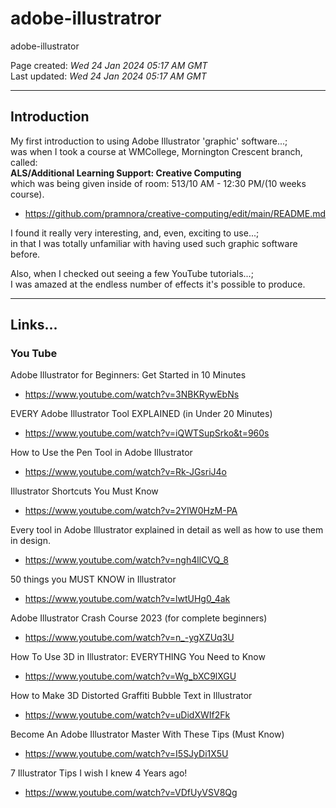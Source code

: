 # adobe-illustratror
adobe-illustrator

Page created: *Wed 24 Jan 2024 05:17 AM GMT*  
Last updated: *Wed 24 Jan 2024 05:17 AM GMT*  

-----

## Introduction

My first introduction to using Adobe Illustrator 'graphic' software...;  
was when I took a course at WMCollege, Mornington Crescent branch, called:   
**ALS/Additional Learning Support: Creative Computing**  
which was being given inside of room: 513/10 AM - 12:30 PM/(10 weeks course).     

- https://github.com/pramnora/creative-computing/edit/main/README.md  

I found it really very interesting, and, even, exciting to use...;  
in that I was totally unfamiliar with having used such graphic software before.  

Also, when I checked out seeing a few YouTube tutorials...;  
I was amazed at the endless number of effects it's possible to produce.  

----

## Links...

### You Tube

Adobe Illustrator for Beginners: Get Started in 10 Minutes   
- https://www.youtube.com/watch?v=3NBKRywEbNs  

EVERY Adobe Illustrator Tool EXPLAINED (in Under 20 Minutes)  
- https://www.youtube.com/watch?v=iQWTSupSrko&t=960s  

How to Use the Pen Tool in Adobe Illustrator  
- https://www.youtube.com/watch?v=Rk-JGsriJ4o

Illustrator Shortcuts You Must Know  
- https://www.youtube.com/watch?v=2YIW0HzM-PA   

Every tool in Adobe Illustrator explained in detail as well as how to use them in design.  
- https://www.youtube.com/watch?v=ngh4llCVQ_8

50 things you MUST KNOW in Illustrator  
- https://www.youtube.com/watch?v=lwtUHg0_4ak  

Adobe Illustrator Crash Course 2023 (for complete beginners)  
- https://www.youtube.com/watch?v=n_-ygXZUq3U  

How To Use 3D in Illustrator: EVERYTHING You Need to Know  
- https://www.youtube.com/watch?v=Wg_bXC9lXGU

How to Make 3D Distorted Graffiti Bubble Text in Illustrator   
- https://www.youtube.com/watch?v=uDidXWIf2Fk

Become An Adobe Illustrator Master With These Tips (Must Know)  
- https://www.youtube.com/watch?v=I5SJyDi1X5U

7 Illustrator Tips I wish I knew 4 Years ago!  
- https://www.youtube.com/watch?v=VDfUyVSV8Qg  

